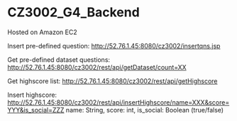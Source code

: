 # CZ3002_G4_Backend

Hosted on Amazon EC2

Insert pre-defined question:
http://52.76.1.45:8080/cz3002/insertqns.jsp

Get pre-defined dataset questions:
http://52.76.1.45:8080/cz3002/rest/api/getDataset/count=XX

Get highscore list:
http://52.76.1.45:8080/cz3002/rest/api/getHighscore

Insert highscore:
http://52.76.1.45:8080/cz3002/rest/api/insertHighscore/name=XXX&score=YYY&is_social=ZZZ
name: String, score: int, is_social: Boolean (true/false)
